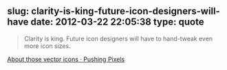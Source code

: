 slug: clarity-is-king-future-icon-designers-will-have
date: 2012-03-22 22:05:38
type: quote
---

> Clarity is king. Future icon designers will have to hand-tweak even more icon sizes.

[About those vector icons · Pushing Pixels](http://www.pushing-pixels.org/2011/11/04/about-those-vector-icons.html)
